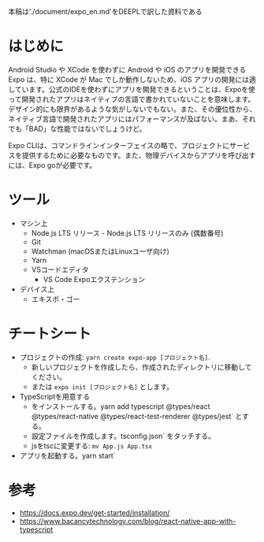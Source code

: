本稿は'./document/expo_en.md'をDEEPLで訳した資料である

# はじめに

Android Studio や XCode を使わずに Android や iOS のアプリを開発できる Expo は、特に XCode が Mac でしか動作しないため、iOS アプリの開発には適しています。公式のIDEを使わずにアプリを開発できるということは、Expoを使って開発されたアプリはネイティブの言語で書かれていないことを意味します。デザイン的にも限界があるような気がしないでもない。また、その優位性から、ネイティブ言語で開発されたアプリにはパフォーマンスが及ばない。まあ、それでも「BAD」な性能ではないでしょうけど。

Expo CLIは、コマンドラインインターフェイスの略で、プロジェクトにサービスを提供するために必要なものです。また、物理デバイスからアプリを呼び出すには、Expo goが必要です。

# ツール

- マシン上
  - Node.js LTS リリース - Node.js LTS リリースのみ (偶数番号)
  - Git
  - Watchman (macOSまたはLinuxユーザ向け)
  - Yarn
  - VSコードエディタ
    - VS Code Expoエクステンション
- デバイス上
  - エキスポ・ゴー

# チートシート

- プロジェクトの作成: `yarn create expo-app [プロジェクト名]`.
  - 新しいプロジェクトを作成したら、作成されたディレクトリに移動してください。
  - または `expo init [プロジェクト名]` とします。
- TypeScriptを用意する
  - をインストールする。yarn add typescript @types/react @types/react-native @types/react-test-renderer @types/jest` とする。
  - 設定ファイルを作成します。tsconfig.json` をタッチする。
  - jsをtscに変更する: `mv App.js App.tsx`
- アプリを起動する。yarn start`

# 参考

- https://docs.expo.dev/get-started/installation/
- https://www.bacancytechnology.com/blog/react-native-app-with-typescript
